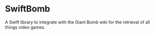 # SwiftBomb
A Swift library to integrate with the Giant Bomb wiki for the retrieval of all things video games.

